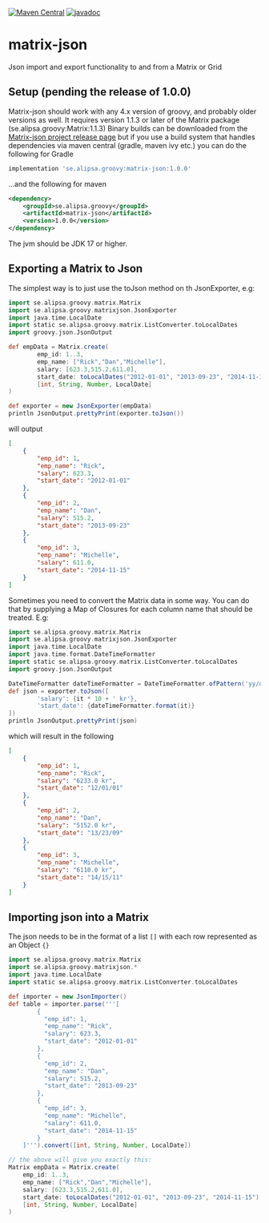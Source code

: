 [![Maven Central](https://maven-badges.herokuapp.com/maven-central/se.alipsa.groovy/matrix-json/badge.svg)](https://maven-badges.herokuapp.com/maven-central/se.alipsa.groovy/matrix-json)
[![javadoc](https://javadoc.io/badge2/se.alipsa.groovy/matrix-json/javadoc.svg)](https://javadoc.io/doc/se.alipsa.groovy/matrix-json)
# matrix-json
Json import and export functionality to and from a Matrix or Grid

## Setup (pending the release of 1.0.0)
Matrix-json should work with any 4.x version of groovy, and probably older versions as well. 
It requires version 1.1.3 or later of the Matrix package (se.alipsa.groovy:Matrix:1.1.3)
Binary builds can be downloaded
from the [Matrix-json project release page](https://github.com/Alipsa/matrix-json/releases) but if you use a build system that
handles dependencies via maven central (gradle, maven ivy etc.) you can do the following for Gradle
```groovy
implementation 'se.alipsa.groovy:matrix-json:1.0.0'
```
...and the following for maven
```xml
<dependency>
    <groupId>se.alipsa.groovy</groupId>
    <artifactId>matrix-json</artifactId>
    <version>1.0.0</version>
</dependency>
```

The jvm should be JDK 17 or higher.

## Exporting a Matrix to Json

The simplest way is to just use the toJson method on th JsonExporter, e.g:

```groovy
import se.alipsa.groovy.matrix.Matrix
import se.alipsa.groovy.matrixjson.JsonExporter
import java.time.LocalDate
import static se.alipsa.groovy.matrix.ListConverter.toLocalDates
import groovy.json.JsonOutput

def empData = Matrix.create(
        emp_id: 1..3,
        emp_name: ["Rick","Dan","Michelle"],
        salary: [623.3,515.2,611.0],
        start_date: toLocalDates("2012-01-01", "2013-09-23", "2014-11-15"),
        [int, String, Number, LocalDate]
)

def exporter = new JsonExporter(empData)
println JsonOutput.prettyPrint(exporter.toJson())
```
will output
```json
[
    {
        "emp_id": 1,
        "emp_name": "Rick",
        "salary": 623.3,
        "start_date": "2012-01-01"
    },
    {
        "emp_id": 2,
        "emp_name": "Dan",
        "salary": 515.2,
        "start_date": "2013-09-23"
    },
    {
        "emp_id": 3,
        "emp_name": "Michelle",
        "salary": 611.0,
        "start_date": "2014-11-15"
    }
]
```

Sometimes you need to convert the Matrix data in some way. You can do that by supplying a Map of 
Closures for each column name that should be treated. E.g:

```groovy
import se.alipsa.groovy.matrix.Matrix
import se.alipsa.groovy.matrixjson.JsonExporter
import java.time.LocalDate
import java.time.format.DateTimeFormatter
import static se.alipsa.groovy.matrix.ListConverter.toLocalDates
import groovy.json.JsonOutput

DateTimeFormatter dateTimeFormatter = DateTimeFormatter.ofPattern('yy/dd/MM')
def json = exporter.toJson([
        'salary': {it * 10 + ' kr'}, 
        'start_date': {dateTimeFormatter.format(it)}
])
println JsonOutput.prettyPrint(json)
```

which will result in the following
```json
[
    {
        "emp_id": 1,
        "emp_name": "Rick",
        "salary": "6233.0 kr",
        "start_date": "12/01/01"
    },
    {
        "emp_id": 2,
        "emp_name": "Dan",
        "salary": "5152.0 kr",
        "start_date": "13/23/09"
    },
    {
        "emp_id": 3,
        "emp_name": "Michelle",
        "salary": "6110.0 kr",
        "start_date": "14/15/11"
    }
]
```

## Importing json into a Matrix

The json needs to be in the format of a list `[]` with each row represented as an Object `{}`

```groovy
import se.alipsa.groovy.matrix.Matrix
import se.alipsa.groovy.matrixjson.*
import java.time.LocalDate
import static se.alipsa.groovy.matrix.ListConverter.toLocalDates

def importer = new JsonImporter()
def table = importer.parse('''[
        {
          "emp_id": 1,
          "emp_name": "Rick",
          "salary": 623.3,
          "start_date": "2012-01-01"
        },
        {
          "emp_id": 2,
          "emp_name": "Dan",
          "salary": 515.2,
          "start_date": "2013-09-23"
        },
        {
          "emp_id": 3,
          "emp_name": "Michelle",
          "salary": 611.0,
          "start_date": "2014-11-15"
        }
    ]''').convert([int, String, Number, LocalDate])

// the above will give you exactly this:
Matrix empData = Matrix.create(
    emp_id: 1..3,
    emp_name: ["Rick","Dan","Michelle"],
    salary: [623.3,515.2,611.0],
    start_date: toLocalDates("2012-01-01", "2013-09-23", "2014-11-15"),
    [int, String, Number, LocalDate]
)
```